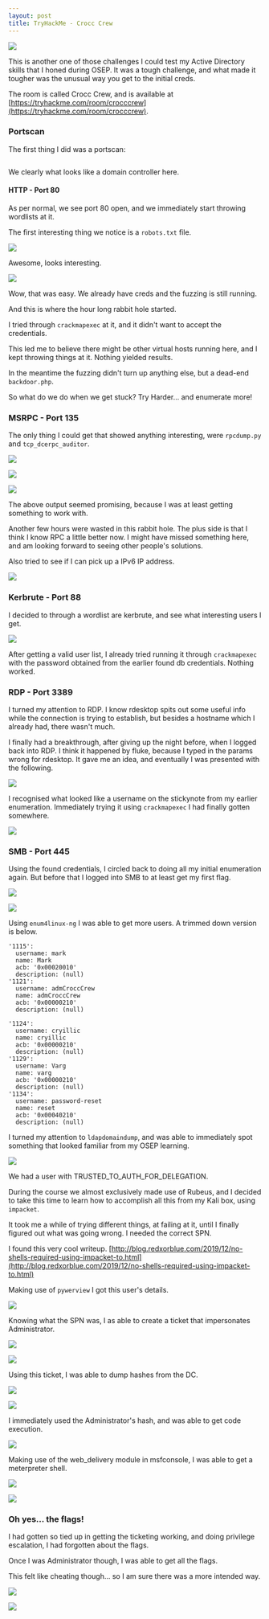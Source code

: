 ```yaml
---
layout: post
title: TryHackMe - Crocc Crew
---
```


![](/assets/2021-08-23-13-35-06.png)

This is another one of those challenges I could test my Active Directory skills that I honed during OSEP.  It was a tough challenge, and what made it tougher was the unusual way you get to the initial creds.

The room is called Crocc Crew, and is available at [https://tryhackme.com/room/crocccrew](https://tryhackme.com/room/crocccrew).

### Portscan

The first thing I did was a portscan:

```

```

We clearly what looks like a domain controller here.  

#### HTTP - Port 80

As per normal, we see port 80 open, and we immediately start throwing wordlists at it.  

The first interesting thing we notice is a `robots.txt` file.

![](/assets/2021-08-23-13-39-39.png)

Awesome, looks interesting.  

![](/assets/2021-08-23-13-40-39.png)

Wow, that was easy.  We already have creds and the fuzzing is still running.  

And this is where the hour long rabbit hole started.  

I tried through `crackmapexec` at it, and it didn't want to accept the credentials.  

This led me to believe there might be other virtual hosts running here, and I kept throwing things at it.  Nothing yielded results.

In the meantime the fuzzing didn't turn up anything else, but a dead-end `backdoor.php`.

So what do we do when we get stuck?  Try Harder... and enumerate more!

### MSRPC - Port 135

The only thing I could get that showed anything interesting, were `rpcdump.py` and `tcp_dcerpc_auditor`.

![](/assets/2021-08-23-13-45-13.png)

![](/assets/2021-08-23-13-45-18.png)

![](/assets/2021-08-23-13-45-22.png)

The above output seemed promising, because I was at least getting something to work with.  

Another few hours were wasted in this rabbit hole.  The plus side is that I think I know RPC a little better now.  I might have missed something here, and am looking forward to seeing other people's solutions.

Also tried to see if I can pick up a IPv6 IP address.

![](/assets/2021-08-23-13-55-56.png)

### Kerbrute - Port 88

I decided to through a wordlist are kerbrute, and see what interesting users I get.

![](/assets/2021-08-23-13-53-02.png)

After getting a valid user list, I already tried running it through `crackmapexec` with the password obtained from the earlier found db credentials.  Nothing worked.

### RDP - Port 3389

I turned my attention to RDP.  I know rdesktop spits out some useful info while the connection is trying to establish, but besides a hostname which I already had, there wasn't much.

I finally had a breakthrough, after giving up the night before, when I logged back into RDP.  I think it happened by fluke, because I typed in the params wrong for rdesktop.  It gave me an idea, and eventually I was presented with the following.

![](/assets/2021-08-23-13-51-32.png)

I recognised what looked like a username on the stickynote from my earlier enumeration.  Immediately trying it using `crackmapexec` I had finally gotten somewhere.

![](/assets/2021-08-23-13-55-16.png)

### SMB - Port 445

Using the found credentials, I circled back to doing all my initial enumeration again.  But before that I logged into SMB to at least get my first flag.

![](/assets/2021-08-23-13-56-47.png)

![](/assets/2021-08-23-13-57-23.png)

Using `enum4linux-ng` I was able to get more users.  A trimmed down version is below.

```
'1115':                                                                                       
  username: mark                                                                              
  name: Mark                                                                                  
  acb: '0x00020010'                                                                           
  description: (null)                                                                         
'1121':                                                                                       
  username: admCroccCrew                                                                      
  name: admCroccCrew                                                                          
  acb: '0x00000210'                                                                           
  description: (null)                                                                         
                                                                      
'1124':                                                                                       
  username: cryillic                                                                          
  name: cryillic                                                                              
  acb: '0x00000210'                                                                           
  description: (null)                                                                         
'1129':                                                                                       
  username: Varg                                                                              
  name: varg                                                                                  
  acb: '0x00000210'                                                                           
  description: (null)                                                                         
'1134':                                                                                       
  username: password-reset                                                                    
  name: reset                                                                                 
  acb: '0x00040210'                                                                           
  description: (null)                                                                         

```

I turned my attention to `ldapdomaindump`, and was able to immediately spot something that looked familiar from my OSEP learning.

![](/assets/2021-08-23-14-00-22.png)

We had a user with TRUSTED_TO_AUTH_FOR_DELEGATION.

During the course we almost exclusively made use of Rubeus, and I decided to take this time to learn how to accomplish all this from my Kali box, using `impacket`.

It took me a while of trying different things, at failing at it, until I finally figured out what was going wrong.  I needed the correct SPN.

I found this very cool writeup.  [http://blog.redxorblue.com/2019/12/no-shells-required-using-impacket-to.html](http://blog.redxorblue.com/2019/12/no-shells-required-using-impacket-to.html)

Making use of `pywerview` I got this user's details.

![](/assets/2021-08-23-14-03-35.png)

Knowing what the SPN was, I as able to create a ticket that impersonates Administrator.

![](/assets/2021-08-23-14-04-33.png)

![](/assets/2021-08-23-14-04-53.png)

Using this ticket, I was able to dump hashes from the DC.

![](/assets/2021-08-23-14-05-26.png)

![](/assets/2021-08-23-14-05-33.png)

I immediately used the Administrator's hash, and was able to get code execution.

![](/assets/2021-08-23-14-05-58.png)

Making use of the web_delivery module in msfconsole, I was able to get a meterpreter shell.

![](/assets/2021-08-23-14-06-41.png)

![](/assets/2021-08-23-14-06-45.png)

### Oh yes... the flags!

I had gotten so tied up in getting the ticketing working, and doing privilege escalation, I had forgotten about the flags.

Once I was Administrator though, I was able to get all the flags.

This felt like cheating though... so I am sure there was a more intended way.

![](/assets/2021-08-23-14-08-15.png)

![](/assets/2021-08-23-14-07-18.png)


